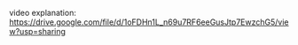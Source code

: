 video explanation:
https://drive.google.com/file/d/1oFDHn1L_n69u7RF6eeGusJtp7EwzchG5/view?usp=sharing